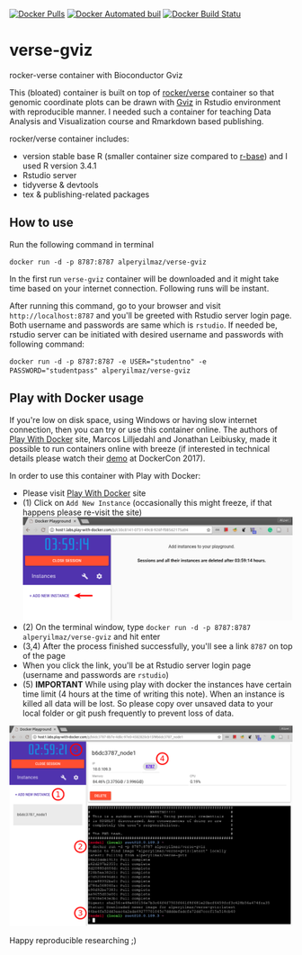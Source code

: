 [![Docker Pulls](https://img.shields.io/docker/pulls/alperyilmaz/verse-gviz.svg)](https://hub.docker.com/r/alperyilmaz/verse-gviz/) [![Docker Automated buil](https://img.shields.io/docker/automated/alperyilmaz/verse-gviz.svg?style=flat-square)](https://hub.docker.com/r/alperyilmaz/verse-gviz/) [![Docker Build Statu](https://img.shields.io/docker/build/alperyilmaz/verse-gviz.svg?style=flat-square)](https://hub.docker.com/r/alperyilmaz/verse-gviz/)

# verse-gviz
rocker-verse container with Bioconductor Gviz

This (bloated) container is built on top of [rocker/verse](https://hub.docker.com/r/rocker/verse/) container so that genomic coordinate plots can be drawn with [Gviz](http://bioconductor.org/packages/release/bioc/html/Gviz.html) in Rstudio environment with reproducible manner. I needed such a container for teaching Data Analysis and Visualization course and Rmarkdown based publishing.

rocker/verse container includes:

* version stable base R (smaller container size compared to [r-base](https://hub.docker.com/r/_/r-base/)) and I used R version 3.4.1 
* Rstudio server
* tidyverse & devtools
* tex & publishing-related packages

## How to use

Run the following command in terminal

```
docker run -d -p 8787:8787 alperyilmaz/verse-gviz
```

In the first run `verse-gviz` container will be downloaded and it might take time based on your internet connection. Following runs will be instant.

After running this command, go to your browser and visit `http://localhost:8787` and you'll be greeted with Rstudio server login page. Both username and passwords are same which is `rstudio`. If needed be, rstudio server can be initiated with desired username and passwords with following command:

```
docker run -d -p 8787:8787 -e USER="studentno" -e PASSWORD="studentpass" alperyilmaz/verse-gviz
```

## Play with Docker usage

If you're low on disk space, using Windows or having slow internet connection, then you can try or use this container online. The authors of [Play With Docker](http://play-with-docker.com/) site, Marcos Lilljedahl and Jonathan Leibiusky, made it possible to run containers online with breeze (if interested in technical details please watch their [demo](https://www.youtube.com/watch?v=-h2VTE9WnZs#t=3m03s) at DockerCon 2017). 

In order to use this container with Play with Docker:

* Please visit  [Play With Docker](http://labs.play-with-docker.com/) site
* (1) Click on `Add New Instance` (occasionally this might freeze, if that happens please re-visit the site)
  ![new instance button](pwd1.png)
* (2) On the terminal window, type `docker run -d -p 8787:8787 alperyilmaz/verse-gviz` and hit enter
* (3,4) After the process finished successfully, you'll see a link `8787` on top of the page
* When you click the link, you'll be at Rstudio server login page (username and passwords are `rstudio`)
* (5) **IMPORTANT** While using play with docker the instances have certain time limit (4 hours at the time of writing this note). When an instance is killed all data will be lost. So please copy over unsaved data to your local folder or git push frequently to prevent loss of data.

![annotated-instructions](pwd2-annotated.png)

Happy reproducible researching ;)
